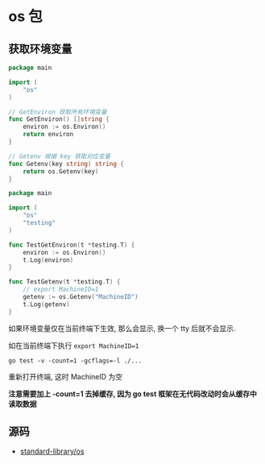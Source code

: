 # os 包

## 获取环境变量

```go
package main

import (
	"os"
)

// GetEnviron 获取所有环境变量
func GetEnviron() []string {
	environ := os.Environ()
	return environ
}

// Getenv 根据 key 获取对应变量
func Getenv(key string) string {
	return os.Getenv(key)
}
```

```go
package main

import (
	"os"
	"testing"
)

func TestGetEnviron(t *testing.T) {
	environ := os.Environ()
	t.Log(environ)
}

func TestGetenv(t *testing.T) {
	// export MachineID=1
	getenv := os.Getenv("MachineID")
	t.Log(getenv)
}
```

如果环境变量仅在当前终端下生效, 那么会显示, 换一个 tty 后就不会显示.

如在当前终端下执行 `export MachineID=1`

```shell
go test -v -count=1 -gcflags=-l ./...
```

重新打开终端, 这时 MachineID 为空

**注意需要加上 -count=1 去掉缓存, 因为 go test 框架在无代码改动时会从缓存中读取数据**

## 源码
* [standard-library/os](https://github.com/jaronnie/gopher-road/tree/main/code/golang/standard-library/os)



